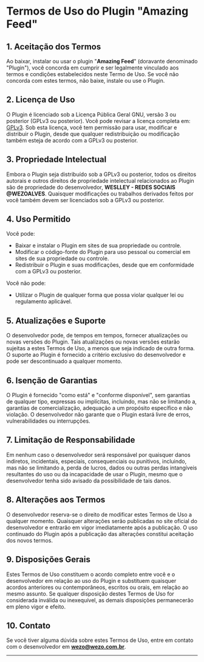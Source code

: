 # Termos de Uso do Plugin "Amazing Feed"

## 1. Aceitação dos Termos
Ao baixar, instalar ou usar o plugin "**Amazing Feed**" (doravante denominado "Plugin"), você concorda em cumprir e ser legalmente vinculado aos termos e condições estabelecidos neste Termo de Uso. Se você não concorda com estes termos, não baixe, instale ou use o Plugin.

## 2. Licença de Uso
O Plugin é licenciado sob a Licença Pública Geral GNU, versão 3 ou posterior (GPLv3 ou posterior). Você pode revisar a licença completa em: [GPLv3](https://www.gnu.org/licenses/gpl-3.0.html#license-text). Sob esta licença, você tem permissão para usar, modificar e distribuir o Plugin, desde que qualquer redistribuição ou modificação também esteja de acordo com a GPLv3 ou posterior.

## 3. Propriedade Intelectual
Embora o Plugin seja distribuído sob a GPLv3 ou posterior, todos os direitos autorais e outros direitos de propriedade intelectual relacionados ao Plugin são de propriedade do desenvolvedor, **WESLLEY - REDES SOCIAIS @WEZOALVES**. Quaisquer modificações ou trabalhos derivados feitos por você também devem ser licenciados sob a GPLv3 ou posterior.

## 4. Uso Permitido
Você pode:
- Baixar e instalar o Plugin em sites de sua propriedade ou controle.
- Modificar o código-fonte do Plugin para uso pessoal ou comercial em sites de sua propriedade ou controle.
- Redistribuir o Plugin e suas modificações, desde que em conformidade com a GPLv3 ou posterior.

Você não pode:
- Utilizar o Plugin de qualquer forma que possa violar qualquer lei ou regulamento aplicável.

## 5. Atualizações e Suporte
O desenvolvedor pode, de tempos em tempos, fornecer atualizações ou novas versões do Plugin. Tais atualizações ou novas versões estarão sujeitas a estes Termos de Uso, a menos que seja indicado de outra forma. O suporte ao Plugin é fornecido a critério exclusivo do desenvolvedor e pode ser descontinuado a qualquer momento.

## 6. Isenção de Garantias
O Plugin é fornecido "como está" e "conforme disponível", sem garantias de qualquer tipo, expressas ou implícitas, incluindo, mas não se limitando a, garantias de comercialização, adequação a um propósito específico e não violação. O desenvolvedor não garante que o Plugin estará livre de erros, vulnerabilidades ou interrupções.

## 7. Limitação de Responsabilidade
Em nenhum caso o desenvolvedor será responsável por quaisquer danos indiretos, incidentais, especiais, consequenciais ou punitivos, incluindo, mas não se limitando a, perda de lucros, dados ou outras perdas intangíveis resultantes do uso ou da incapacidade de usar o Plugin, mesmo que o desenvolvedor tenha sido avisado da possibilidade de tais danos.

## 8. Alterações aos Termos
O desenvolvedor reserva-se o direito de modificar estes Termos de Uso a qualquer momento. Quaisquer alterações serão publicadas no site oficial do desenvolvedor e entrarão em vigor imediatamente após a publicação. O uso continuado do Plugin após a publicação das alterações constitui aceitação dos novos termos.

## 9. Disposições Gerais
Estes Termos de Uso constituem o acordo completo entre você e o desenvolvedor em relação ao uso do Plugin e substituem quaisquer acordos anteriores ou contemporâneos, escritos ou orais, em relação ao mesmo assunto. Se qualquer disposição destes Termos de Uso for considerada inválida ou inexequível, as demais disposições permanecerão em pleno vigor e efeito.

## 10. Contato
Se você tiver alguma dúvida sobre estes Termos de Uso, entre em contato com o desenvolvedor em **wezo@wezo.com.br**.

---